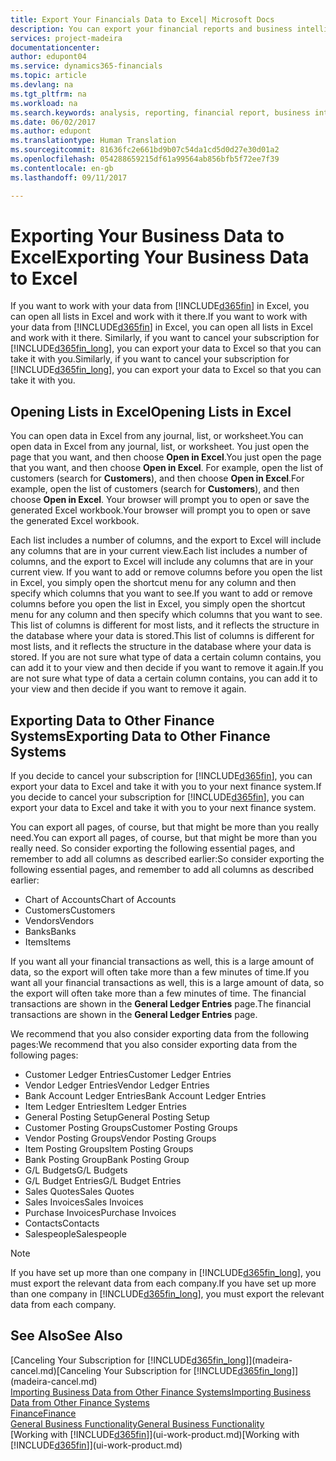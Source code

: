 ```yaml
---
title: Export Your Financials Data to Excel| Microsoft Docs
description: You can export your financial reports and business intelligence data from Dynamics 365 for Financials to Excel, or open your Financials data in Excel.
services: project-madeira
documentationcenter: 
author: edupont04
ms.service: dynamics365-financials
ms.topic: article
ms.devlang: na
ms.tgt_pltfrm: na
ms.workload: na
ms.search.keywords: analysis, reporting, financial report, business intelligence, BI, Excel
ms.date: 06/02/2017
ms.author: edupont
ms.translationtype: Human Translation
ms.sourcegitcommit: 81636fc2e661bd9b07c54da1cd5d0d27e30d01a2
ms.openlocfilehash: 054288659215df61a99564ab856bfb5f72ee7f39
ms.contentlocale: en-gb
ms.lasthandoff: 09/11/2017

---
```

# <a name="exporting-your-business-data-to-excel"></a><span data-ttu-id="54a0d-103">Exporting Your Business Data to Excel</span><span class="sxs-lookup"><span data-stu-id="54a0d-103">Exporting Your Business Data to Excel</span></span>
<span data-ttu-id="54a0d-104">If you want to work with your data from [!INCLUDE[d365fin](includes/d365fin_md.md)] in Excel, you can open all lists in Excel and work with it there.</span><span class="sxs-lookup"><span data-stu-id="54a0d-104">If you want to work with your data from [!INCLUDE[d365fin](includes/d365fin_md.md)] in Excel, you can open all lists in Excel and work with it there.</span></span> <span data-ttu-id="54a0d-105">Similarly, if you want to cancel your subscription for [!INCLUDE[d365fin_long](includes/d365fin_long_md.md)], you can export your data to Excel so that you can take it with you.</span><span class="sxs-lookup"><span data-stu-id="54a0d-105">Similarly, if you want to cancel your subscription for [!INCLUDE[d365fin_long](includes/d365fin_long_md.md)], you can export your data to Excel so that you can take it with you.</span></span>

## <a name="opening-lists-in-excel"></a><span data-ttu-id="54a0d-106">Opening Lists in Excel</span><span class="sxs-lookup"><span data-stu-id="54a0d-106">Opening Lists in Excel</span></span>
<span data-ttu-id="54a0d-107">You can open data in Excel from any journal, list, or worksheet.</span><span class="sxs-lookup"><span data-stu-id="54a0d-107">You can open data in Excel from any journal, list, or worksheet.</span></span> <span data-ttu-id="54a0d-108">You just open the page that you want, and then choose **Open in Excel**.</span><span class="sxs-lookup"><span data-stu-id="54a0d-108">You just open the page that you want, and then choose **Open in Excel**.</span></span> <span data-ttu-id="54a0d-109">For example, open the list of customers (search for **Customers**), and then choose **Open in Excel**.</span><span class="sxs-lookup"><span data-stu-id="54a0d-109">For example, open the list of customers (search for **Customers**), and then choose **Open in Excel**.</span></span> <span data-ttu-id="54a0d-110">Your browser will prompt you to open or save the generated Excel workbook.</span><span class="sxs-lookup"><span data-stu-id="54a0d-110">Your browser will prompt you to open or save the generated Excel workbook.</span></span>  

<span data-ttu-id="54a0d-111">Each list includes a number of columns, and the export to Excel will include any columns that are in your current view.</span><span class="sxs-lookup"><span data-stu-id="54a0d-111">Each list includes a number of columns, and the export to Excel will include any columns that are in your current view.</span></span> <span data-ttu-id="54a0d-112">If you want to add or remove columns before you open the list in Excel, you simply open the shortcut menu for any column and then specify which columns that you want to see.</span><span class="sxs-lookup"><span data-stu-id="54a0d-112">If you want to add or remove columns before you open the list in Excel, you simply open the shortcut menu for any column and then specify which columns that you want to see.</span></span> <span data-ttu-id="54a0d-113">This list of columns is different for most lists, and it reflects the structure in the database where your data is stored.</span><span class="sxs-lookup"><span data-stu-id="54a0d-113">This list of columns is different for most lists, and it reflects the structure in the database where your data is stored.</span></span> <span data-ttu-id="54a0d-114">If you are not sure what type of data a certain column contains, you can add it to your view and then decide if you want to remove it again.</span><span class="sxs-lookup"><span data-stu-id="54a0d-114">If you are not sure what type of data a certain column contains, you can add it to your view and then decide if you want to remove it again.</span></span>  

## <a name="exporting-data-to-other-finance-systems"></a><span data-ttu-id="54a0d-115">Exporting Data to Other Finance Systems</span><span class="sxs-lookup"><span data-stu-id="54a0d-115">Exporting Data to Other Finance Systems</span></span>
<span data-ttu-id="54a0d-116">If you decide to cancel your subscription for [!INCLUDE[d365fin](includes/d365fin_md.md)], you can export your data to Excel and take it with you to your next finance system.</span><span class="sxs-lookup"><span data-stu-id="54a0d-116">If you decide to cancel your subscription for [!INCLUDE[d365fin](includes/d365fin_md.md)], you can export your data to Excel and take it with you to your next finance system.</span></span>  

<span data-ttu-id="54a0d-117">You can export all pages, of course, but that might be more than you really need.</span><span class="sxs-lookup"><span data-stu-id="54a0d-117">You can export all pages, of course, but that might be more than you really need.</span></span> <span data-ttu-id="54a0d-118">So consider exporting the following essential pages, and remember to add all columns as described earlier:</span><span class="sxs-lookup"><span data-stu-id="54a0d-118">So consider exporting the following essential pages, and remember to add all columns as described earlier:</span></span>  

* <span data-ttu-id="54a0d-119">Chart of Accounts</span><span class="sxs-lookup"><span data-stu-id="54a0d-119">Chart of Accounts</span></span>  
* <span data-ttu-id="54a0d-120">Customers</span><span class="sxs-lookup"><span data-stu-id="54a0d-120">Customers</span></span>  
* <span data-ttu-id="54a0d-121">Vendors</span><span class="sxs-lookup"><span data-stu-id="54a0d-121">Vendors</span></span>  
* <span data-ttu-id="54a0d-122">Banks</span><span class="sxs-lookup"><span data-stu-id="54a0d-122">Banks</span></span>  
* <span data-ttu-id="54a0d-123">Items</span><span class="sxs-lookup"><span data-stu-id="54a0d-123">Items</span></span>  

<span data-ttu-id="54a0d-124">If you want all your financial transactions as well, this is a large amount of data, so the export will often take more than a few minutes of time.</span><span class="sxs-lookup"><span data-stu-id="54a0d-124">If you want all your financial transactions as well, this is a large amount of data, so the export will often take more than a few minutes of time.</span></span> <span data-ttu-id="54a0d-125">The financial transactions are shown in the **General Ledger Entries** page.</span><span class="sxs-lookup"><span data-stu-id="54a0d-125">The financial transactions are shown in the **General Ledger Entries** page.</span></span>  

<span data-ttu-id="54a0d-126">We recommend that you also consider exporting data from the following pages:</span><span class="sxs-lookup"><span data-stu-id="54a0d-126">We recommend that you also consider exporting data from the following pages:</span></span>  

* <span data-ttu-id="54a0d-127">Customer Ledger Entries</span><span class="sxs-lookup"><span data-stu-id="54a0d-127">Customer Ledger Entries</span></span>  
* <span data-ttu-id="54a0d-128">Vendor Ledger Entries</span><span class="sxs-lookup"><span data-stu-id="54a0d-128">Vendor Ledger Entries</span></span>  
* <span data-ttu-id="54a0d-129">Bank Account Ledger Entries</span><span class="sxs-lookup"><span data-stu-id="54a0d-129">Bank Account Ledger Entries</span></span>  
* <span data-ttu-id="54a0d-130">Item Ledger Entries</span><span class="sxs-lookup"><span data-stu-id="54a0d-130">Item Ledger Entries</span></span>  
* <span data-ttu-id="54a0d-131">General Posting Setup</span><span class="sxs-lookup"><span data-stu-id="54a0d-131">General Posting Setup</span></span>  
* <span data-ttu-id="54a0d-132">Customer Posting Groups</span><span class="sxs-lookup"><span data-stu-id="54a0d-132">Customer Posting Groups</span></span>  
* <span data-ttu-id="54a0d-133">Vendor Posting Groups</span><span class="sxs-lookup"><span data-stu-id="54a0d-133">Vendor Posting Groups</span></span>  
* <span data-ttu-id="54a0d-134">Item Posting Groups</span><span class="sxs-lookup"><span data-stu-id="54a0d-134">Item Posting Groups</span></span>  
* <span data-ttu-id="54a0d-135">Bank Posting Group</span><span class="sxs-lookup"><span data-stu-id="54a0d-135">Bank Posting Group</span></span>  
* <span data-ttu-id="54a0d-136">G/L Budgets</span><span class="sxs-lookup"><span data-stu-id="54a0d-136">G/L Budgets</span></span>  
* <span data-ttu-id="54a0d-137">G/L Budget Entries</span><span class="sxs-lookup"><span data-stu-id="54a0d-137">G/L Budget Entries</span></span>  
* <span data-ttu-id="54a0d-138">Sales Quotes</span><span class="sxs-lookup"><span data-stu-id="54a0d-138">Sales Quotes</span></span>  
* <span data-ttu-id="54a0d-139">Sales Invoices</span><span class="sxs-lookup"><span data-stu-id="54a0d-139">Sales Invoices</span></span>  
* <span data-ttu-id="54a0d-140">Purchase Invoices</span><span class="sxs-lookup"><span data-stu-id="54a0d-140">Purchase Invoices</span></span>  
* <span data-ttu-id="54a0d-141">Contacts</span><span class="sxs-lookup"><span data-stu-id="54a0d-141">Contacts</span></span>  
* <span data-ttu-id="54a0d-142">Salespeople</span><span class="sxs-lookup"><span data-stu-id="54a0d-142">Salespeople</span></span>  

> [!NOTE]  
>   <span data-ttu-id="54a0d-143">If you have set up more than one company in [!INCLUDE[d365fin_long](includes/d365fin_long_md.md)], you must export the relevant data from each company.</span><span class="sxs-lookup"><span data-stu-id="54a0d-143">If you have set up more than one company in [!INCLUDE[d365fin_long](includes/d365fin_long_md.md)], you must export the relevant data from each company.</span></span>

## <a name="see-also"></a><span data-ttu-id="54a0d-144">See Also</span><span class="sxs-lookup"><span data-stu-id="54a0d-144">See Also</span></span>
<span data-ttu-id="54a0d-145">[Canceling Your Subscription for [!INCLUDE[d365fin_long](includes/d365fin_long_md.md)]](madeira-cancel.md)</span><span class="sxs-lookup"><span data-stu-id="54a0d-145">[Canceling Your Subscription for [!INCLUDE[d365fin_long](includes/d365fin_long_md.md)]](madeira-cancel.md)</span></span>  
[<span data-ttu-id="54a0d-146">Importing Business Data from Other Finance Systems</span><span class="sxs-lookup"><span data-stu-id="54a0d-146">Importing Business Data from Other Finance Systems</span></span>](upload-data.md)  
[<span data-ttu-id="54a0d-147">Finance</span><span class="sxs-lookup"><span data-stu-id="54a0d-147">Finance</span></span>](finance.md)  
[<span data-ttu-id="54a0d-148">General Business Functionality</span><span class="sxs-lookup"><span data-stu-id="54a0d-148">General Business Functionality</span></span>](ui-across-business-areas.md)  
<span data-ttu-id="54a0d-149">[Working with [!INCLUDE[d365fin](includes/d365fin_md.md)]](ui-work-product.md)</span><span class="sxs-lookup"><span data-stu-id="54a0d-149">[Working with [!INCLUDE[d365fin](includes/d365fin_md.md)]](ui-work-product.md)</span></span>  

